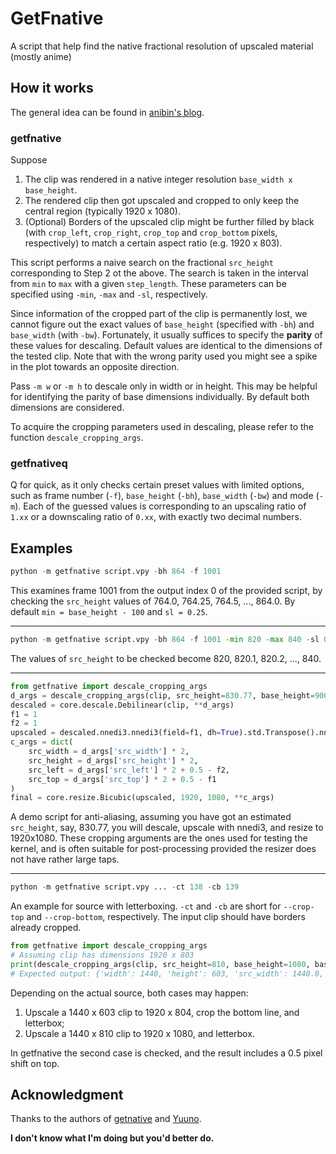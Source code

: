 # GetFnative
A script that help find the native fractional resolution of upscaled material (mostly anime)

## How it works

The general idea can be found in [anibin's blog](https://anibin.blogspot.com/2014/01/blog-post_3155.html).

### getfnative

Suppose
 1. The clip was rendered in a native integer resolution `base_width x base_height`.
 2. The rendered clip then got upscaled and cropped to only keep the central region (typically 1920 x 1080).
 3. (Optional) Borders of the upscaled clip might be further filled by black (with `crop_left`, `crop_right`, `crop_top` and `crop_bottom` pixels, respectively) to match a certain aspect ratio (e.g. 1920 x 803).

This script performs a naive search on the fractional `src_height` corresponding to Step 2 ot the above.
The search is taken in the interval from `min` to `max` with a given `step_length`.
These parameters can be specified using `-min`, `-max` and `-sl`, respectively.

Since information of the cropped part of the clip is permanently lost, we cannot figure out the exact values of `base_height` (specified with `-bh`) and `base_width` (with `-bw`).
Fortunately, it usually suffices to specify the **parity** of these values for descaling.
Default values are identical to the dimensions of the tested clip.
Note that with the wrong parity used you might see a spike in the plot towards an opposite direction.

Pass `-m w` or `-m h` to descale only in width or in height.
This may be helpful for identifying the parity of base dimensions individually.
By default both dimensions are considered.

To acquire the cropping parameters used in descaling, please refer to the function `descale_cropping_args`.

### getfnativeq

Q for quick, as it only checks certain preset values with limited options, such as frame number (`-f`), `base_height` (`-bh`), `base_width` (`-bw`) and mode (`-m`).
Each of the guessed values is corresponding to an upscaling ratio of `1.xx` or a downscaling ratio of `0.xx`, with exactly two decimal numbers.

## Examples

```python
python -m getfnative script.vpy -bh 864 -f 1001
```
This examines frame 1001 from the output index 0 of the provided script, by checking the `src_height` values of 764.0, 764.25, 764.5, ..., 864.0. By default `min = base_height - 100` and `sl = 0.25`.

---

```python
python -m getfnative script.vpy -bh 864 -f 1001 -min 820 -max 840 -sl 0.1
```
The values of `src_height` to be checked become 820, 820.1, 820.2, ..., 840.

---

```python
from getfnative import descale_cropping_args
d_args = descale_cropping_args(clip, src_height=830.77, base_height=900, base_width=1600)
descaled = core.descale.Debilinear(clip, **d_args)
f1 = 1
f2 = 1
upscaled = descaled.nnedi3.nnedi3(field=f1, dh=True).std.Transpose().nnedi3.nnedi3(field=f2, dh=True).std.Transpose()
c_args = dict(
    src_width = d_args['src_width'] * 2,
    src_height = d_args['src_height'] * 2,
    src_left = d_args['src_left'] * 2 + 0.5 - f2,
    src_top = d_args['src_top'] * 2 + 0.5 - f1
)
final = core.resize.Bicubic(upscaled, 1920, 1080, **c_args)
```
A demo script for anti-aliasing, assuming you have got an estimated `src_height`, say, 830.77, you will descale, upscale with nnedi3, and resize to 1920x1080. These cropping arguments are the ones used for testing the kernel, and is often suitable for post-processing provided the resizer does not have rather large taps.

---

```python
python -m getfnative script.vpy ... -ct 138 -cb 139
```
An example for source with letterboxing. `-ct` and `-cb` are short for `--crop-top` and `--crop-bottom`, respectively.
The input clip should have borders already cropped.
```python
from getfnative import descale_cropping_args
# Assuming clip has dimensions 1920 x 803
print(descale_cropping_args(clip, src_height=810, base_height=1080, base_width=1920, crop_top=138, crop_bottom=139))
# Expected output: {'width': 1440, 'height': 603, 'src_width': 1440.0, 'src_left': 0.0, 'src_height': 602.25, 'src_top': 0.5}
```
Depending on the actual source, both cases may happen:
  1. Upscale a 1440 x 603 clip to 1920 x 804, crop the bottom line, and letterbox;
  2. Upscale a 1440 x 810 clip to 1920 x 1080, and letterbox.

In getfnative the second case is checked, and the result includes a 0.5 pixel shift on top.

## Acknowledgment

Thanks to the authors of [getnative](https://github.com/Infiziert90/getnative) and [Yuuno](https://github.com/Irrational-Encoding-Wizardry/yuuno).

**I don't know what I'm doing but you'd better do.**
